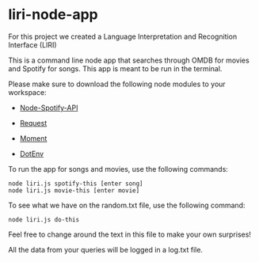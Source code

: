 # liri-node-app

For this project we created a Language Interpretation and Recognition Interface (LIRI)

This is a command line node app that searches through OMDB for movies and Spotify for songs. This app is meant to be run in the terminal.

Please make sure to download the following node modules to your workspace:
* [Node-Spotify-API](https://www.npmjs.com/package/node-spotify-api)

* [Request](https://www.npmjs.com/package/request)

* [Moment](https://www.npmjs.com/package/moment)

* [DotEnv](https://www.npmjs.com/package/dotenv)

To run the app for songs and movies, use the following commands:

```
node liri.js spotify-this [enter song]
node liri.js movie-this [enter movie]
```

To see what we have on the random.txt file, use the following command:
```
node liri.js do-this
```
Feel free to change around the text in this file to make your own surprises!

All the data from your queries will be logged in a log.txt file.
